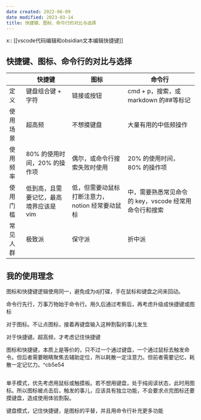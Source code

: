 ```yaml
---
date created: 2022-06-09
date modified: 2023-03-14
title: 快捷键、图标、命令行的对比与选择
---
```


x:: [[vscode代码编辑和obsidian文本编辑快捷键]]

## 快捷键、图标、命令行的对比与选择

| | 快捷键 | 图标 | 命令行 |
| -------- | ------------------------------------- | ---------------------------------------------- | --------------------------------------------------- |
| 定义 | 键盘组合键 + 字符 | 链接或按钮 | cmd + p，搜索，或 markdown 的##等标记 |
| 使用场景 | 超高频 | 不想摸键盘 | 大量有用的中低频操作 |
| 使用频率 | 80% 的使用时间，20% 的操作项 | 偶尔，或命令行搜索失败时使用 | 20% 的使用时间，80% 的操作项 |
| 使用门槛 | 低到高，且需要记忆，最高境界应该是 vim | 低，但需要动鼠标打断注意力，notion 经常要动鼠标 | 中，需要熟悉常见命令的 key，vscode 经常用命令行和搜索 |
| 常见人群 | 极致派 | 保守派 | 折中派 |

## 我的使用理念

图标和快捷键逻辑使用同一，避免成为dj打碟，手在鼠标和键盘之间来回动。

命令行先行，万事万物始于命令行。用久后通过考察后，再考虑升级成快捷键或图标

对于图标。不让点图标，接着再键盘输入这种割裂的事儿发生

对于快捷键。超高频，才考虑记住快捷键

图标和快捷键，本质上是等价的，只不过一个通过键盘，一个通过鼠标去触发命令。但后者需要眼睛聚焦去辅助定位，所以耗散一定注意力。但前者需要记忆，耗散一定记忆力。^cb5e54

##

单手模式，优先考虑用鼠标或触摸板。若不想用键盘，处于纯阅读状态，此时用图标。所以图标被点击后，触发的事儿，应该具有独立功能，不会要求点完图标还要摸键盘，造成使用体验割裂。

键盘模式，记住快捷键，是图标的平替，并且用命令行补充更多功能
